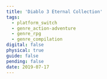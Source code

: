 ```yaml
---
title: 'Diablo 3 Eternal Collection'
tags:
  - platform_switch
  - genre_action-adventure
  - genre_rpg
  - genre_compilation
digital: false
physical: true
guide: false
pending: false
date: 2019-07-17
---
```

